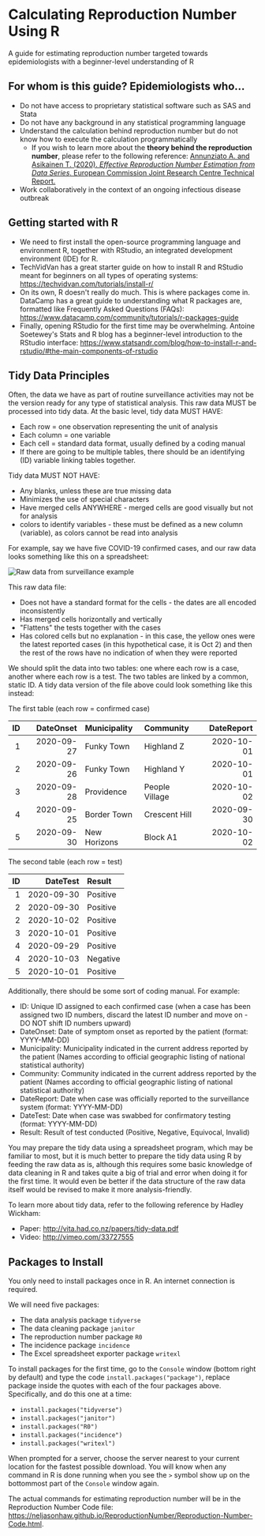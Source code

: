 # Calculating Reproduction Number Using R
A guide for estimating reproduction number targeted towards epidemiologists with a beginner-level understanding of R

## For whom is this guide? Epidemiologists who...
* Do not have access to proprietary statistical software such as SAS and Stata
* Do not have any background in any statistical programming language
* Understand the calculation behind reproduction number but do not know how to execute the calculation programmatically
  * If you wish to learn more about the **theory behind the reproduction number**, please refer to the following reference: [Annunziato A. and Asikainen T. (2020). *Effective Reproduction Number Estimation from Data Series*. European Commission Joint Research Centre Technical Report.](https://publications.jrc.ec.europa.eu/repository/bitstream/JRC121343/r0_technical_note_v3.4.pdf)
* Work collaboratively in the context of an ongoing infectious disease outbreak

## Getting started with R
* We need to first install the open-source programming language and environment R, together with RStudio, an integrated development environment (IDE) for R.
* TechVidVan has a great starter guide on how to install R and RStudio meant for beginners on all types of operating systems: https://techvidvan.com/tutorials/install-r/
* On its own, R doesn't really do much. This is where packages come in. DataCamp has a great guide to understanding what R packages are, formatted like Frequently Asked Questions (FAQs): https://www.datacamp.com/community/tutorials/r-packages-guide
* Finally, opening RStudio for the first time may be overwhelming. Antoine Soetewey's Stats and R blog has a beginner-level introduction to the RStudio interface: https://www.statsandr.com/blog/how-to-install-r-and-rstudio/#the-main-components-of-rstudio

## Tidy Data Principles
Often, the data we have as part of routine surveillance activities may not be the version ready for any type of statistical analysis. This raw data MUST be processed into tidy data. At the basic level, tidy data MUST HAVE:
* Each row = one observation representing the unit of analysis
* Each column = one variable
* Each cell = standard data format, usually defined by a coding manual
* If there are going to be multiple tables, there should be an identifying (ID) variable linking tables together.

Tidy data MUST NOT HAVE:
* Any blanks, unless these are true missing data
* Minimizes the use of special characters
* Have merged cells ANYWHERE - merged cells are good visually but not for analysis
* colors to identify variables - these must be defined as a new column (variable), as colors cannot be read into analysis

For example, say we have five COVID-19 confirmed cases, and our raw data looks something like this on a spreadsheet:

![Raw data from surveillance example](https://i.ibb.co/xMHy3T9/RawData.png)

This raw data file:
* Does not have a standard format for the cells - the dates are all encoded inconsistently
* Has merged cells horizontally and vertically
* "Flattens" the tests together with the cases
* Has colored cells but no explanation - in this case, the yellow ones were the latest reported cases (in this hypothetical case, it is Oct 2) and then the rest of the rows have no indication of when they were reported

We should split the data into two tables: one where each row is a case, another where each row is a test. The two tables are linked by a common, static ID. A tidy data version of the file above could look something like this instead:

The first table (each row = confirmed case)

| ID   | DateOnset  | Municipality | Community      | DateReport |
| ---: | ---:       | :---         | :---           | --:        |
| 1    | 2020-09-27 | Funky Town   | Highland Z     | 2020-10-01 |
| 2    | 2020-09-26 | Funky Town   | Highland Y     | 2020-10-01 |
| 3    | 2020-09-28 | Providence   | People Village | 2020-10-02 |
| 4    | 2020-09-25 | Border Town  | Crescent Hill  | 2020-09-30 |
| 5    | 2020-09-30 | New Horizons | Block A1       | 2020-10-02 |

The second table (each row = test)

| ID   | DateTest   | Result   |
| ---: | ---:       | :---     |
| 1    | 2020-09-30 | Positive |
| 2    | 2020-09-30 | Positive |
| 2    | 2020-10-02 | Positive |
| 3    | 2020-10-01 | Positive |
| 4    | 2020-09-29 | Positive |
| 4    | 2020-10-03 | Negative |
| 5    | 2020-10-01 | Positive |

Additionally, there should be some sort of coding manual. For example:
* ID: Unique ID assigned to each confirmed case (when a case has been assigned two ID numbers, discard the latest ID number and move on - DO NOT shift ID numbers upward)
* DateOnset: Date of symptom onset as reported by the patient (format: YYYY-MM-DD)
* Municipality: Municipality indicated in the current address reported by the patient (Names according to official geographic listing of national statistical authority)
* Community: Community indicated in the current address reported by the patient (Names according to official geographic listing of national statistical authority)
* DateReport: Date when case was officially reported to the surveillance system (format: YYYY-MM-DD)
* DateTest: Date when case was swabbed for confirmatory testing (format: YYYY-MM-DD)
* Result: Result of test conducted (Positive, Negative, Equivocal, Invalid)

You may prepare the tidy data using a spreadsheet program, which may be familiar to most, but it is much better to prepare the tidy data using R by feeding the raw data as is, although this requires some basic knowledge of data cleaning in R and takes quite a big of trial and error when doing it for the first time. It would even be better if the data structure of the raw data itself would be revised to make it more analysis-friendly.

To learn more about tidy data, refer to the following reference by Hadley Wickham:
* Paper: http://vita.had.co.nz/papers/tidy-data.pdf
* Video: http://vimeo.com/33727555

## Packages to Install
You only need to install packages once in R. An internet connection is required.

We will need five packages:
* The data analysis package `tidyverse`
* The data cleaning package `janitor`
* The reproduction number package `R0`
* The incidence package `incidence`
* The Excel spreadsheet exporter package `writexl`

To install packages for the first time, go to the `Console` window (bottom right by default) and type the code `install.packages("package")`, replace package inside the quotes with each of the four packages above. Specifically, and do this one at a time:
* `install.packages("tidyverse")`
* `install.packages("janitor")`
* `install.packages("R0")`
* `install.packages("incidence")`
* `install.packages("writexl")`

When prompted for a server, choose the server nearest to your current location for the fastest possible download. You will know when any command in R is done running when you see the `>` symbol show up on the bottommost part of the `Console` window again.

The actual commands for estimating reproduction number will be in the Reproduction Number Code file: https://neljasonhaw.github.io/ReproductionNumber/Reproduction-Number-Code.html.
